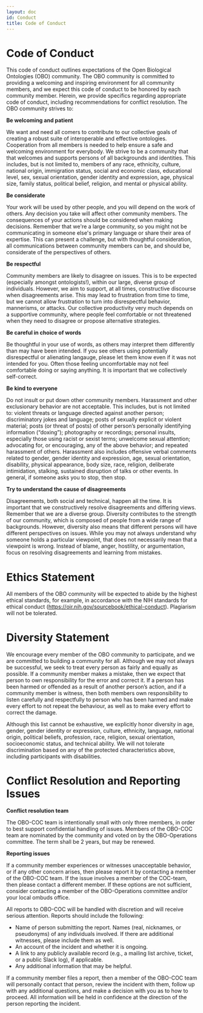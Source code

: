 ```yaml
---
layout: doc
id: Conduct
title: Code of Conduct
---
```


# Code of Conduct

This code of conduct outlines expectations of the Open Biological Ontologies (OBO) community. The OBO community is committed to providing a welcoming and inspiring environment for all community members, and we expect this code of conduct to be honored by each community member. Herein, we provide specifics regarding appropriate code of conduct, including recommendations for conflict resolution. The OBO community strives to: 

**Be welcoming and patient** 

We want and need all comers to contribute to our collective goals of creating a robust suite of interoperable and effective ontologies. Cooperation from all members is needed to help ensure a safe and welcoming environment for everybody. We strive to be a community that that welcomes and supports persons of all backgrounds and identities. This includes, but is not limited to, members of any race, ethnicity, culture, national origin, immigration status, social and economic class, educational level, sex, sexual orientation, gender identity and expression, age, physical size, family status, political belief, religion, and mental or physical ability.

**Be considerate** 

Your work will be used by other people, and you will depend on the work of others. Any decision you take will affect other community members. The consequences of your actions should be considered when making decisions. Remember that we're a large community, so you might not be communicating in someone else's primary language or share their area of expertise. This can present a challenge, but with thoughtful consideration, all communications between community members can be, and should be, considerate of the perspectives of others.

**Be respectful** 

Community members are likely to disagree on issues. This is to be expected (especially amongst ontologists!),  within our large, diverse group of individuals. However, we aim to support, at all times, constructive discourse when disagreements arise. This may lead to frustration from time to time, but we cannot allow frustration to turn into disrespectful behavior, mannerisms, or attacks. Our collective productivity very much depends on a supportive community, where people feel comfortable or not threatened when they need to disagree or propose alternative strategies.

**Be careful in choice of words** 

Be thoughtful in your use of words, as others may interpret them differently than may have been intended. If you see others using potentially disrespectful or alienating langauge, please let them know even if it was not intended for you. Often those feeling uncomfortable may not feel comfortable doing or saying anything. It is important that we collectively self-correct. 

**Be kind to everyone** 

Do not insult or put down other community members. Harassment and other exclusionary behavior are not acceptable. This includes, but is not limited to: violent threats or language directed against another person; discriminatory jokes and language; posts of sexually explicit or violent material; posts (or threat of posts) of other person’s personally identifying information (“doxing”); photography or recordings; personal insults, especially those using racist or sexist terms; unwelcome sexual attention; advocating for, or encouraging, any of the above behavior; and repeated harassment of others. Harassment also includes offensive verbal comments related to gender, gender identity and expression, age, sexual orientation, disability, physical appearance, body size, race, religion, deliberate intimidation, stalking, sustained disruption of talks or other events. In general, if someone asks you to stop, then stop.

**Try to understand the cause of disagreements** 

Disagreements, both social and technical, happen all the time. It is important that we constructively resolve disagreements and differing views. Remember that we are a diverse group. Diversity contributes to the strength of our community, which is composed of people from a wide range of backgrounds. However, diversity also means that different persons will have different perspectives on issues. While you may not always understand why someone holds a particular viewpoint, that does not necessarily mean that a viewpoint is wrong. Instead of blame, anger, hostility, or argumentation, focus on resolving disagreements and learning from mistakes.

# Ethics Statement

All members of the OBO community will be expected to abide by the highest ethical standards, for example, in accordance with the NIH standards for ethical conduct (https://oir.nih.gov/sourcebook/ethical-conduct). Plagiarism will not be tolerated. 

# Diversity Statement
We encourage every member of the OBO community to participate, and we are committed to building a community for all. Although we may not always be successful, we seek to treat every person as fairly and equally as possible. If a community member makes a mistake, then we expect that person to own responsibility for the error and correct it. If a person has been harmed or offended as a result of another person’s action, and if a community member is witness, then both members own responsibility to listen carefully and respectfully to person who has been harmed and make every effort to not repeat the behaviour, as well as to make every effort to correct the damage.

Although this list cannot be exhaustive, we explicitly honor diversity in age, gender, gender identity or expression, culture, ethnicity, language, national origin, political beliefs, profession, race, religion, sexual orientation, socioeconomic status, and technical ability. We will not tolerate discrimination based on any of the protected characteristics above, including participants with disabilities.

# Conflict Resolution and Reporting Issues

**Conflict resolution team**

The OBO-COC team is intentionally small with only three members, in order to best support confidential handling of issues. Members of the OBO-COC team are nominated by the community and voted on by the OBO-Operations committee. The term shall be 2 years, but may be renewed.

**Reporting issues** 

If a community member experiences or witnesses unacceptable behavior, or if any other concern arises, then please report it by contacting a member of the OBO-COC team. If the issue involves a member of the COC-team, then please contact a different member. If these options are not sufficient, consider contacting a member of the OBO-Operations committee and/or your local ombuds office.

All reports to OBO-COC will be handled with discretion and will receive serious attention. Reports should include the following:

 -  Name of person submitting the report. Names (real, nicknames, or pseudonyms) of any individuals involved. If there are additional witnesses, please include them as well. 
 - An account of the incident and whether it is ongoing. 
 - A link to any publicly available record (e.g., a mailing list archive, ticket, or a public Slack log), if applicable.
 - Any additional information that may be helpful.

If a community member files a report, then a member of the OBO-COC team will personally contact that person, review the incident with them, follow up with any additional questions, and make a decision with you as to how to proceed. All information will be held in confidence at the direction of the person reporting the incident.


